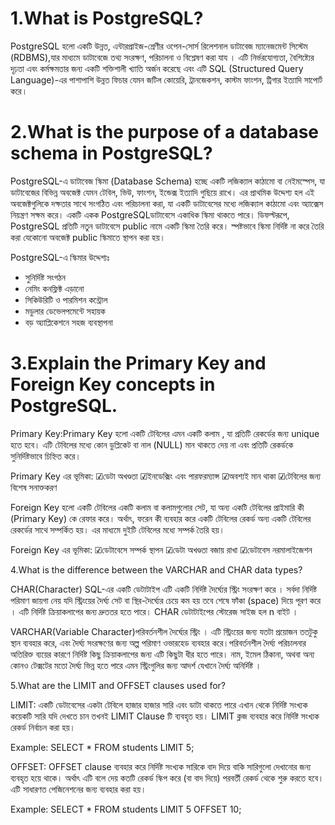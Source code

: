 <h1>1.What is PostgreSQL?</h1>

PostgreSQL হলো একটি উন্নত, এন্টারপ্রাইজ-শ্রেণীর ওপেন-সোর্স রিলেশনাল ডাটাবেজ ম্যানেজমেন্ট সিস্টেম (RDBMS),যার মাধ্যমে ডাটাবেজে তথ্য সংরক্ষণ, পরিচালনা ও বিশ্লেষণ করা যায । এটি নির্ভরযোগ্যতা, বৈশিষ্ট্যের দৃঢ়তা এবং কর্মক্ষমতার জন্য একটি শক্তিশালী খ্যাতি অর্জন করেছে এবং এটি SQL (Structured Query Language)-এর পাশাপাশি উন্নত ফিচার যেমন জটিল কোয়েরি, ট্রানজেকশন, কাস্টম ফাংশন, ট্রিগার ইত্যাদি সাপোর্ট করে। 

<h1>2.What is the purpose of a database schema in PostgreSQL?</h1>

PostgreSQL-এ ডাটাবেজ স্কিমা (Database Schema) হচ্ছে একটি লজিক্যাল কাঠামো বা নেইমস্পেস, যা ডাটাবেজের বিভিন্ন অবজেক্ট যেমন টেবিল, ভিউ, ফাংশন, ইন্ডেক্স ইত্যাদি গুছিয়ে রাখে। এর প্রাথমিক উদ্দেশ্য হল এই অবজেক্টগুলিকে দক্ষতার সাথে সংগঠিত এবং পরিচালনা করা, যা একটি ডাটাবেসের মধ্যে লজিক্যাল কাঠামো এবং অ্যাক্সেস নিয়ন্ত্রণ সক্ষম করে। একটি একক PostgreSQLডাটাবেসে একাধিক স্কিমা থাকতে পারে। ডিফল্টরূপে, PostgreSQL প্রতিটি নতুন ডাটাবেসে public নামে একটি স্কিমা তৈরি করে। স্পষ্টভাবে স্কিমা নির্দিষ্ট না করে তৈরি করা যেকোনো অবজেক্ট public স্কিমাতে স্থাপন করা হয়।
<p>PostgreSQL-এ স্কিমার উদ্দেশ্যঃ</p>
<ul>
  <li>সুনির্দিষ্ট সংগঠন </li>
  <li>নেমিং কনফ্লিক্ট এড়ানো</li>
  <li>সিকিউরিটি ও পারমিশন কন্ট্রোল</li>
  <li>মডুলার ডেভেলপমেন্টে সহায়ক</li>
  <li>বড় অ্যাপ্লিকেশনে সহজ ব্যবস্থাপনা</li>
</ul>

<h1>3.Explain the Primary Key and Foreign Key concepts in PostgreSQL.</h1>

Primary Key:Primary Key হলো একটি টেবিলের এমন একটি কলাম , যা প্রতিটি রেকর্ডের জন্য unique হতে হবে। এটি টেবিলের মধ্যে কোন ডুপ্লিকেট বা নাল (NULL) মান থাকতে দেয় না এবং প্রতিটি রেকর্ডকে সুনির্দিষ্টভাবে চিহ্নিত করে।

Primary Key এর ভূমিকা:
☑ডেটা অখণ্ডতা
☑ইনডেক্সিং এবং পারফরম্যান্স
☑অবশ্যই মান থাকা
☑টেবিলের জন্য বিশেষ সনাক্তকরণ

Foreign Key হলো একটি টেবিলের একটি কলাম বা কলামগুলোর সেট, যা অন্য একটি টেবিলের প্রাইমারি কী (Primary Key) কে রেফার করে। অর্থাৎ, ফরেন কী ব্যবহার করে একটি টেবিলের রেকর্ড অন্য একটি টেবিলের রেকর্ডের সাথে সম্পর্কিত হয়। এর মাধ্যমে দুইটি টেবিলের মধ্যে সম্পর্ক তৈরি হয়।

Foreign Key এর ভূমিকা:
☑ডেটাবেসে সম্পর্ক স্থাপন
☑ডেটা অখণ্ডতা বজায় রাখা
☑ডেটাবেস নরমালাইজেশন

4.What is the difference between the VARCHAR and CHAR data types?

CHAR(Character) SQL-এর একটি ডেটাটাইপ এটি একটি নির্দিষ্ট দৈর্ঘ্যের স্ট্রিং সংরক্ষণ করে । সর্বদা নির্দিষ্ট পরিমাণ জায়গা নেয়  যদি স্ট্রিংয়ের দৈর্ঘ্য সেট বা স্থির-দৈর্ঘ্যের চেয়ে কম হয় তবে শেষে ফাঁকা (space) দিয়ে পূরণ করে । এটি নির্দিষ্ট ক্রিয়াকলাপের জন্য দ্রুততর হতে পারে। CHAR ডেটাটাইপের স্টোরেজ সাইজ হল n বাইট ।

VARCHAR(Variable Character)পরিবর্তনশীল দৈর্ঘ্যের স্ট্রিং । এটি স্ট্রিংয়ের জন্য যতটা প্রয়োজন ততটুকু স্থান ব্যবহার করে, এবং দৈর্ঘ্য সংরক্ষণের জন্য অল্প পরিমাণ ওভারহেড ব্যবহার করে।পরিবর্তনশীল দৈর্ঘ্য পরিচালনার অতিরিক্ত ব্যয়ের কারণে নির্দিষ্ট কিছু ক্রিয়াকলাপের জন্য এটি কিছুটা ধীর হতে পারে। নাম, ইমেল ঠিকানা, অথবা অন্য কোনও টেক্সটের মতো দৈর্ঘ্য ভিন্ন হতে পারে এমন স্ট্রিংগুলির জন্য আদর্শ যেখানে দৈর্ঘ্য অনির্দিষ্ট ।

5.What are the LIMIT and OFFSET clauses used for?

LIMIT: একটি ডেটাবেসের একটা টেবিলে হাজার হাজার সারি এবং ডাটা থাকতে পারে এখান থেকে নির্দিষ্ট সংখ্যক কয়েকটি সারি যদি দেখতে চান তখনই LIMIT Clause টি ব্যবহৃত হয়। LIMIT ক্লজ ব্যবহার করে নির্দিষ্ট সংখ্যক রেকর্ড নির্বাচন করা হয়।

Example: SELECT * FROM students
LIMIT 5;

OFFSET: OFFSET clause ব্যবহার করে নির্দিষ্ট সংখ্যক সারিকে বাদ দিয়ে বাকি সারিগুলো দেখানোর জন্য ব্যবহৃত হয়ে থাকে। অর্থাৎ এটি বলে দেয় কতটি রেকর্ড স্কিপ করে (বা বাদ দিয়ে) পরবর্তী রেকর্ড থেকে শুরু করতে হবে। এটি সাধারণত পেজিনেশনের জন্য ব্যবহার করা হয়।

Example: SELECT * FROM students
LIMIT 5 OFFSET 10;
